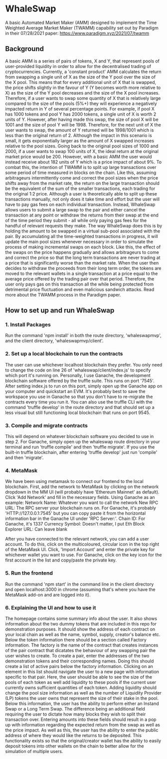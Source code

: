 # WhaleSwap

A basic Automated Market Maker (AMM) designed to implement the Time Weighted Average Market Maker (TWAMM) capability set out by Paradigm in their 07/28/2021 paper: https://www.paradigm.xyz/2021/07/twamm

## Background

A basic AMM is a series of pairs of tokens, X and Y, that represent pools of user-provided liquidity in order to allow for the decentralised trading of cryptocurrencies. Currently, a 'constant product' AMM calculates the return from swapping a single unit of X as the size of the Y pool over the size of the X pool. This means that for every additional unit of X that is swapped, the price shifts slightly in the favour of Y (Y becomes worth more relative to X) as the size of the Y pool decreases and the size of the X pool increases. Therefore, if a user wants to swap some quantity of X that is relatively large compared to the size of the pools (5%+) they will experience a negatively impacted return in Y of several percentage points. For example, if pool X has 1000 tokens and pool Y has 2000 tokens, a single unit of X is worth 2 units of Y. However, after having made this swap, the size of pool X will be 1001 and the size of pool Y will be 1998. Therefore, for the next unit of X the user wants to swap, the amount of Y returned will be 1998/1001 which is less than the original return of 2. Although the impact in this scenario is small, it gets exponentially larger as the amount of X swapped increases relative to the pool sizes. Going back to the original pool sizes of 1000 and 2000, if a user wants to swap 100 units of X, the ideal return at the original market price would be 200. However, with a basic AMM the user would instead receive about 182 units of Y which is a price impact of about 9%.
To combat this, the intention of TWAMM is to split up large transactions over some period of time measured in blocks on the chain. Like this, assuming arbitrageurs intermittently come and correct the pool sizes when the price shifts away from the market rate, the return on the large transaction should be the equivalent of the sum of the smaller transactions, each trading for the original 1:2 price.
Although a user is theoretically able to split up these transactions manually, not only does it take time and effort but the user will have to pay gas fees on each individual transaction. Instead, WhaleSwap allows users to submit a large swap to the pair and either cancel the transaction at any point or withdraw the returns from their swap at the end of the time period they submit - all while only paying gas fees for the handful of relevant requests they make.
The way WhaleSwap does this is by holding the amount to be swapped in a virtual sub-pool associated with the pair. By accumulating all the time-weighted transactions in progress, it will update the main pool sizes whenever necessary in order to simulate the process of making incremental swaps on each block. Like this, the effect of the swaps on the price happens gradually and allows arbitrageurs to come and correct the price so that the long term transactions are never trading at a price that is significantly worse than the market rate. When the user then decides to withdraw the proceeds from their long term order, the tokens are moved to the relevant wallets in a single transaction at a price equal to the average price offered by the trading pair over that period. Therefore, the user only pays gas on this transaction all the while being protected from detrimental price fluctuation and even malicious sandwich attacks. Read more about the TWAMM process in the Paradigm paper.

## How to set up and run WhaleSwap

### 1. Install Packages

Run the command 'npm install' in both the route directory, 'whaleswapmvp', and the client directory, 'whaleswapmvp/client'.

### 2. Set up a local blockchain to run the contracts

The user can use whichever localhost blockchain they prefer. You only need to change the code on line 26 of 'whaleswap/client/index.js' to specify which port it's running on.
Personally, I use Ganache, the development blockchain software offered by the truffle suite. This runs on port '7545'. After setting index.js to run on this port, simply open up the Ganache app on your computer and quickstart an EVM. It's probably best to save the workspace you use in Ganache so that you don't have to re-migrate the contracts every time you run it.
You can also use the truffle CLI with the command 'truffle develop' in the route directory and that should set up a less visual but still functioning local blockchain that runs on port 9545.

### 3. Compile and migrate contracts

This will depend on whatever blockchain software you decided to use in step 2. For Ganache, simply open up the whaleswap route directory in your terminal and run 'truffle compile' and then 'truffle migrate'. If you use the built-in truffle blockchain, after entering 'truffle develop' just run 'compile' and then 'migrate'.

### 4. MetaMask

We have been using metamask to connect our frontend to the local blockchain. First, add the network to MetaMask by clicking on the network dropdown in the MM UI (will probably have 'Ethereum Mainnet' as default). Click 'Add Network' and fill in the necessary fields. Using Ganache as an example:
Network Name: Whatever you want to call the network
New RPC URL: The RPC server your blockchain runs on. For Ganache, it's probably 'HTTP://127.0.0.1:7545' but you can copy paste it from the horizontal information bar in the Ganache UI under 'RPC Server:'.
Chain ID: For Ganache, it's 1337
Currency Symbol: Doesn't matter, I put Eth
Block Explorer URL: Can leave blank

After you have connected to the relevant network, you can add a user account. To do this, click on the multicoloured, circular icon in the top right of the MetaMask UI. Click, 'Import Account' and enter the private key for whichever wallet you want to use. For Ganache, click on the key icon for the first account in the list and copy/paste the private key.

### 5. Run the frontend

Run the command 'npm start' in the command line in the client directory and open localhost:3000 in chrome (assuming that's where you have the MetaMask add-on and are logged into it).

### 6. Explaining the UI and how to use it

The homepage contains some summary info about the user. It also shows information about the two dummy tokens that are included in this repo for demonstration purposes. It should show the address of each contract on your local chain as well as the name, symbol, supply, creator's balance etc.
Below the token information there should be a section called Factory information. The factory is the name of the contract that creates instances of the pair contract that dicatates the behaviour of any swapping pair the user wishes to create. To create a pair, enter the addresses of the two demonstration tokens and their corresponding names.
Doing this should create a list of active pairs below the factory information. Clicking on an element in this list should navigate the user to a new page with information specific to that pair.
Here, the user should be able to see the size of the pools of each token as well add liquidity to these pools if the current user currently owns sufficient quantities of each token.
Adding liquidity should change the pool size information as well as the number of Liquidity Provider (LP) tokens the user owns that represent the size of their stake in the pool.
Below this information, the user has the ability to perform either an Instand Swap or a Long Term Swap. The difference being an additional field requiring the user to dictate how many blocks they wish to split their transaction over.
Entering amounts into these fields should result in a pop up with information regarding the expected return from the swap as well as the price impact. As well as this, the user has the ability to enter the public address of where they would like the returns to be deposited. This functionality exists so that the original/creator wallet has the ability to easily deposit tokens into other wallets on the chain to better allow for the simulation of multiple users.
